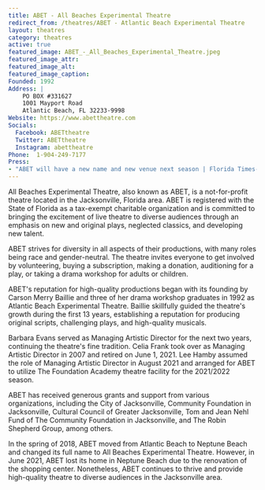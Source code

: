 ```yaml
---
title: ABET - All Beaches Experimental Theatre
redirect_from: /theatres/ABET - Atlantic Beach Experimental Theatre
layout: theatres
category: theatres
active: true
featured_image: ABET_-_All_Beaches_Experimental_Theatre.jpeg
featured_image_attr:
featured_image_alt:
featured_image_caption:
Founded: 1992
Address: |
    PO BOX #331627
    1001 Mayport Road
    Atlantic Beach, FL 32233-9998
Website: https://www.abettheatre.com
Socials:
  Facebook: ABETtheatre
  Twitter: ABETtheatre
  Instagram: abettheatre
Phone: 	1-904-249-7177
Press:
- "ABET will have a new name and new venue next season | Florida Times-Union": https://web.archive.org/web/20220520010759/https://www.jacksonville.com/story/entertainment/2018/05/05/abet-will-have-new-name-and-new-venue-next-season/12303807007/
---
```

All Beaches Experimental Theatre, also known as ABET, is a not-for-profit theatre located in the Jacksonville, Florida area. ABET is registered with the State of Florida as a tax-exempt charitable organization and is committed to bringing the excitement of live theatre to diverse audiences through an emphasis on new and original plays, neglected classics, and developing new talent.

ABET strives for diversity in all aspects of their productions, with many roles being race and gender-neutral. The theatre invites everyone to get involved by volunteering, buying a subscription, making a donation, auditioning for a play, or taking a drama workshop for adults or children.

ABET's reputation for high-quality productions began with its founding by Carson Merry Baillie and three of her drama workshop graduates in 1992 as Atlantic Beach Experimental Theatre. Baillie skillfully guided the theatre's growth during the first 13 years, establishing a reputation for producing original scripts, challenging plays, and high-quality musicals.

Barbara Evans served as Managing Artistic Director for the next two years, continuing the theatre's fine tradition. Celia Frank took over as Managing Artistic Director in 2007 and retired on June 1, 2021. Lee Hamby assumed the role of Managing Artistic Director in August 2021 and arranged for ABET to utilize The Foundation Academy theatre facility for the 2021/2022 season.

ABET has received generous grants and support from various organizations, including the City of Jacksonville, Community Foundation in Jacksonville, Cultural Council of Greater Jacksonville, Tom and Jean Nehl Fund of The Community Foundation in Jacksonville, and The Robin Shepherd Group, among others.

In the spring of 2018, ABET moved from Atlantic Beach to Neptune Beach and changed its full name to All Beaches Experimental Theatre. However, in June 2021, ABET lost its home in Neptune Beach due to the renovation of the shopping center. Nonetheless, ABET continues to thrive and provide high-quality theatre to diverse audiences in the Jacksonville area.

